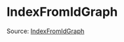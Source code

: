 # IndexFromIdGraph

Source: [IndexFromIdGraph](../../../csrc/device_lower/analysis/index_compute.h#L20)
